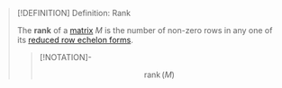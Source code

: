 >[!DEFINITION] Definition: Rank
>
>The **rank** of a [matrix](Matrix.md) $M$ is the number of non-zero rows in any one of its [reduced row echelon forms](../Systems%20of%20Linear%20Equations/Row%20Echelon%20Form.md).
>
>>[!NOTATION]-
>>
>>$$\operatorname{rank}(M)$$
>>
>
